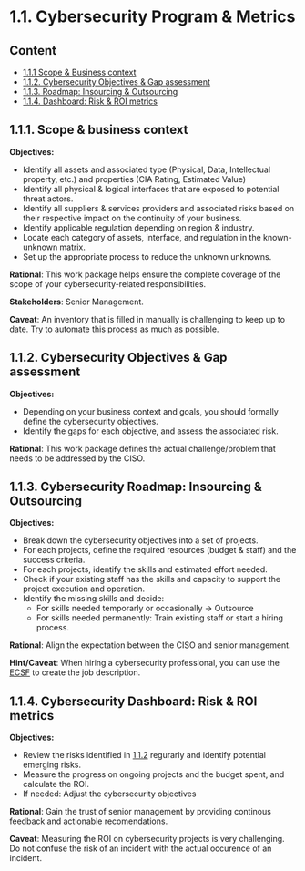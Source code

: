 # 1.1. Cybersecurity Program & Metrics

## Content
* [1.1.1 Scope & Business context](/#111-Scope--Business-context)
* [1.1.2. Cybersecurity Objectives & Gap assessment](/#112-cybersecurity-objectives--gap-assessment) 
* [1.1.3. Roadmap: Insourcing & Outsourcing](/#113-cybersecurity-roadmap-Insourcing--outsourcing)
* [1.1.4. Dashboard: Risk & ROI metrics](/#114-cybersecurity-dashboard-risk--roi-metrics)

## 1.1.1. Scope & business context 

**Objectives:**
* Identify all assets and associated type (Physical, Data, Intellectual property, etc.) and properties (CIA Rating, Estimated Value) 
* Identify all physical & logical interfaces that are exposed to potential threat actors.
* Identify all suppliers & services providers and associated risks based on their respective impact on the continuity of your business. 
* Identify applicable regulation depending on region & industry. 
* Locate each category of assets, interface, and regulation in the known-unknown matrix. 
* Set up the appropriate process to reduce the unknown unknowns.

**Rational**: This work package helps ensure the complete coverage of the scope of your cybersecurity-related responsibilities.

**Stakeholders**: Senior Management. 

**Caveat**: An inventory that is filled in manually is challenging to keep up to date. Try to automate this process as much as possible.  

## 1.1.2. Cybersecurity Objectives & Gap assessment 

**Objectives:**
* Depending on your business context and goals, you should formally define the cybersecurity objectives.
* Identify the gaps for each objective, and assess the associated risk. 

**Rational**: This work package defines the actual challenge/problem that needs to be addressed by the CISO. 

## 1.1.3. Cybersecurity Roadmap: Insourcing & Outsourcing 

**Objectives:**
* Break down the cybersecurity objectives into a set of projects.
* For each projects, define the required resources (budget & staff) and the success criteria.
* For each projects, identify the skills and estimated effort needed.
* Check if your existing staff has the skills and capacity to support the project execution and operation. 
* Identify the missing skills and decide:
  * For skills needed temporarly or occasionally -> Outsource
  * For skills needed permanently: Train existing staff or start a hiring process.

**Rational**: Align the expectation between the CISO and senior management. 

**Hint/Caveat**: When hiring a cybersecurity professional, you can use the [ECSF](https://www.enisa.europa.eu/topics/education/european-cybersecurity-skills-framework) to create the job description.

## 1.1.4. Cybersecurity Dashboard: Risk & ROI metrics  

**Objectives:**
* Review the risks identified in [1.1.2](/#111-Scope--Business-context) regurarly and identify potential emerging risks.
* Measure the progress on ongoing projects and the budget spent, and calculate the ROI.
* If needed: Adjust the cybersecurity objectives

**Rational**: Gain the trust of senior management by providing continous feedback and actionable recomendations.

**Caveat**: Measuring the ROI on cybersecurity projects is very challenging. Do not confuse the risk of an incident with the actual occurence of an incident.
